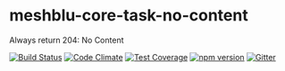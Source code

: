 # meshblu-core-task-no-content
Always return 204: No Content

[![Build Status](https://travis-ci.org/octoblu/meshblu-core-task-no-content.svg?branch=master)](https://travis-ci.org/octoblu/meshblu-core-task-no-content)
[![Code Climate](https://codeclimate.com/github/octoblu/meshblu-core-task-no-content/badges/gpa.svg)](https://codeclimate.com/github/octoblu/meshblu-core-task-no-content)
[![Test Coverage](https://codeclimate.com/github/octoblu/meshblu-core-task-no-content/badges/coverage.svg)](https://codeclimate.com/github/octoblu/meshblu-core-task-no-content)
[![npm version](https://badge.fury.io/js/meshblu-core-task-no-content.svg)](http://badge.fury.io/js/meshblu-core-task-no-content)
[![Gitter](https://badges.gitter.im/octoblu/help.svg)](https://gitter.im/octoblu/help)
